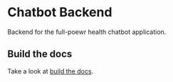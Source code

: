 # Chatbot Backend

Backend for the full-poewr health chatbot application.

## Build the docs

Take a look at [build the docs](build-docs.md).
